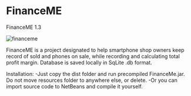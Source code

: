 # FinanceME
FinanceME 1.3

![financeme](https://user-images.githubusercontent.com/85239440/183935537-ce4aa348-fad1-4240-a8b9-cf3270b935db.png)

FinanceME is a project designated to help smartphone shop owners keep record of sold and phones on sale, while recording and calculating total profit margin.
Database is saved locally in SqLite .db format.


Installation:
-Just copy the dist folder and run precompiled FinanceMe.jar. Do not move resources folder to anywhere else, or delete.
-Or you can import source code to NetBeans and compile it yourself.


